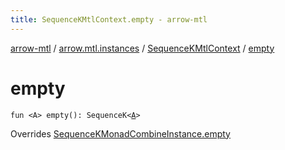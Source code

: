 ```yaml
---
title: SequenceKMtlContext.empty - arrow-mtl
---
```


[arrow-mtl](../../index.html) / [arrow.mtl.instances](../index.html) / [SequenceKMtlContext](index.html) / [empty](./empty.html)

# empty

`fun <A> empty(): SequenceK<`[`A`](empty.html#A)`>`

Overrides [SequenceKMonadCombineInstance.empty](../-sequence-k-monad-combine-instance/empty.html)

